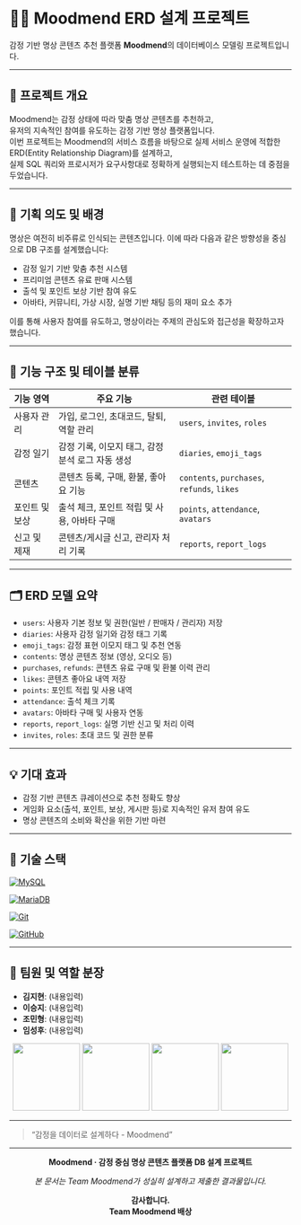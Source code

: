 # 🧘‍♀️ Moodmend ERD 설계 프로젝트  
감정 기반 명상 콘텐츠 추천 플랫폼 **Moodmend**의 데이터베이스 모델링 프로젝트입니다.

---

## 📌 프로젝트 개요  
Moodmend는 감정 상태에 따라 맞춤 명상 콘텐츠를 추천하고,  
유저의 지속적인 참여를 유도하는 감정 기반 명상 플랫폼입니다.  
이번 프로젝트는 Moodmend의 서비스 흐름을 바탕으로 실제 서비스 운영에 적합한  
ERD(Entity Relationship Diagram)를 설계하고,  
실제 SQL 쿼리와 프로시저가 요구사항대로 정확하게 실행되는지 테스트하는 데 중점을 두었습니다.

---

## 🎯 기획 의도 및 배경  
명상은 여전히 비주류로 인식되는 콘텐츠입니다. 이에 따라 다음과 같은 방향성을 중심으로 DB 구조를 설계했습니다:

- 감정 일기 기반 맞춤 추천 시스템  
- 프리미엄 콘텐츠 유료 판매 시스템  
- 출석 및 포인트 보상 기반 참여 유도  
- 아바타, 커뮤니티, 가상 시장, 실명 기반 채팅 등의 재미 요소 추가  

이를 통해 사용자 참여를 유도하고, 명상이라는 주제의 관심도와 접근성을 확장하고자 했습니다.

---

## 🧩 기능 구조 및 테이블 분류  

| 기능 영역        | 주요 기능                                        | 관련 테이블                                |
|------------------|--------------------------------------------------|--------------------------------------------|
| 사용자 관리       | 가입, 로그인, 초대코드, 탈퇴, 역할 관리              | `users`, `invites`, `roles`                |
| 감정 일기        | 감정 기록, 이모지 태그, 감정 분석 로그 자동 생성       | `diaries`, `emoji_tags`                    |
| 콘텐츠            | 콘텐츠 등록, 구매, 환불, 좋아요 기능                   | `contents`, `purchases`, `refunds`, `likes`|
| 포인트 및 보상    | 출석 체크, 포인트 적립 및 사용, 아바타 구매            | `points`, `attendance`, `avatars`          |
| 신고 및 제재      | 콘텐츠/게시글 신고, 관리자 처리 기록                  | `reports`, `report_logs`                   |

---

## 🗂️ ERD 모델 요약  

- `users`: 사용자 기본 정보 및 권한(일반 / 판매자 / 관리자) 저장  
- `diaries`: 사용자 감정 일기와 감정 태그 기록  
- `emoji_tags`: 감정 표현 이모지 태그 및 추천 연동  
- `contents`: 명상 콘텐츠 정보 (영상, 오디오 등)  
- `purchases`, `refunds`: 콘텐츠 유료 구매 및 환불 이력 관리  
- `likes`: 콘텐츠 좋아요 내역 저장  
- `points`: 포인트 적립 및 사용 내역  
- `attendance`: 출석 체크 기록  
- `avatars`: 아바타 구매 및 사용자 연동  
- `reports`, `report_logs`: 실명 기반 신고 및 처리 이력  
- `invites`, `roles`: 초대 코드 및 권한 분류  

---

## 💡 기대 효과  

- 감정 기반 콘텐츠 큐레이션으로 추천 정확도 향상  
- 게임화 요소(출석, 포인트, 보상, 게시판 등)로 지속적인 유저 참여 유도  
- 명상 콘텐츠의 소비와 확산을 위한 기반 마련  

---

## 🔨 기술 스택

[![MySQL](https://img.shields.io/badge/MYSQL-005C84?style=for-the-badge&logo=mysql&logoColor=white)](https://www.mysql.com/)

[![MariaDB](https://img.shields.io/badge/MARIADB-003545?style=for-the-badge&logo=mariadb&logoColor=white)](https://mariadb.org/)

[![Git](https://img.shields.io/badge/GIT-F05032?style=for-the-badge&logo=git&logoColor=white)](https://git-scm.com/)

[![GitHub](https://img.shields.io/badge/GITHUB-181717?style=for-the-badge&logo=github&logoColor=white)](https://github.com/)

---

## 👥 팀원 및 역할 분장  

- **김지현**: (내용입력)  
- **이승지**: (내용입력)  
- **조민형**: (내용입력)  
- **임성후**: (내용입력)  

<p align="center">
  <img src="./images/members/kimjihyun.jpg" width="120"/>
  <img src="./images/members/leesungji.jpg" width="120"/>
  <img src="./images/members/jominhyung.jpg" width="120"/>
  <img src="./images/members/limseonghoo.jpg" width="120"/>
</p>

---

> “감정을 데이터로 설계하다 - Moodmend”

---

<p align="center"><strong>Moodmend · 감정 중심 명상 콘텐츠 플랫폼 DB 설계 프로젝트</strong></p>
<p align="center"><em>본 문서는 Team Moodmend가 성실히 설계하고 제출한 결과물입니다.</em></p>
<p align="center"><strong>감사합니다.<br/>Team Moodmend 배상</strong></p>

